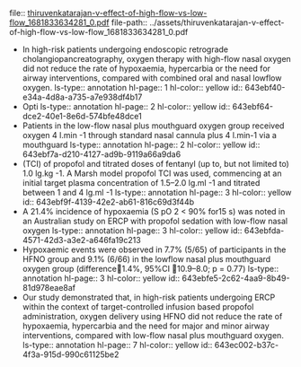 file:: [thiruvenkatarajan-v-effect-of-high-flow-vs-low-flow_1681833634281_0.pdf](../assets/thiruvenkatarajan-v-effect-of-high-flow-vs-low-flow_1681833634281_0.pdf)
file-path:: ../assets/thiruvenkatarajan-v-effect-of-high-flow-vs-low-flow_1681833634281_0.pdf

- In high-risk patients undergoing endoscopic retrograde cholangiopancreatography, oxygen therapy with high-flow nasal oxygen did not reduce the rate of hypoxaemia, hypercarbia or the need for airway interventions, compared with combined oral and nasal lowflow oxygen.
  ls-type:: annotation
  hl-page:: 1
  hl-color:: yellow
  id:: 643ebf40-e34a-4d8a-a735-a7e938df4b17
- Opti
  ls-type:: annotation
  hl-page:: 2
  hl-color:: yellow
  id:: 643ebf64-dce2-40e1-8e6d-574bfe48dce1
- Patients in the low-flow nasal plus mouthguard oxygen group received oxygen 4 l.min -1 through standard nasal cannula plus 4 l.min-1 via a mouthguard
  ls-type:: annotation
  hl-page:: 2
  hl-color:: yellow
  id:: 643ebf7a-d210-4127-ad9b-9119a66a9da6
- (TCI) of propofol and titrated doses of fentanyl (up to, but not limited to) 1.0 lg.kg -1. A Marsh model propofol TCI was used, commencing at an initial target plasma concentration of 1.5–2.0 lg.ml -1 and titrated between 1 and 4 lg.ml -1
  ls-type:: annotation
  hl-page:: 3
  hl-color:: yellow
  id:: 643ebf9f-4139-42e2-ab61-816c69d3f44b
- A 21.4% incidence of hypoxaemia (S pO 2 < 90% for15 s) was noted in an Australian study on ERCP with propofol sedation with low-flow nasal oxygen 
  ls-type:: annotation
  hl-page:: 3
  hl-color:: yellow
  id:: 643ebfda-4571-42d3-a3e2-a646fa19c213
- Hypoxaemic events were observed in 7.7% (5/65) of participants in the HFNO group and 9.1% (6/66) in the lowflow nasal plus mouthguard oxygen group (difference1.4%, 95%CI 10.9–8.0; p = 0.77)
  ls-type:: annotation
  hl-page:: 3
  hl-color:: yellow
  id:: 643ebfe5-2c62-4aa9-8b49-81d978eae8af
- Our study demonstrated that, in high-risk patients undergoing ERCP within the context of target-controlled infusion based propofol administration, oxygen delivery using HFNO did not reduce the rate of hypoxaemia, hypercarbia and the need for major and minor airway interventions, compared with low-flow nasal plus mouthguard oxygen.
  ls-type:: annotation
  hl-page:: 7
  hl-color:: yellow
  id:: 643ec002-b37c-4f3a-915d-990c61125be2